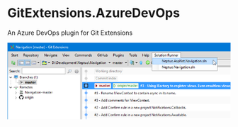 # GitExtensions.AzureDevOps
An Azure DevOps plugin for Git Extensions

![Preview](assets/screenshot.png)

